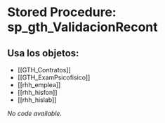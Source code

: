 # Stored Procedure: sp_gth_ValidacionRecont

## Usa los objetos:
- [[GTH_Contratos]]
- [[GTH_ExamPsicofisico]]
- [[rhh_emplea]]
- [[rhh_hisfon]]
- [[rhh_hislab]]

*No code available.*
